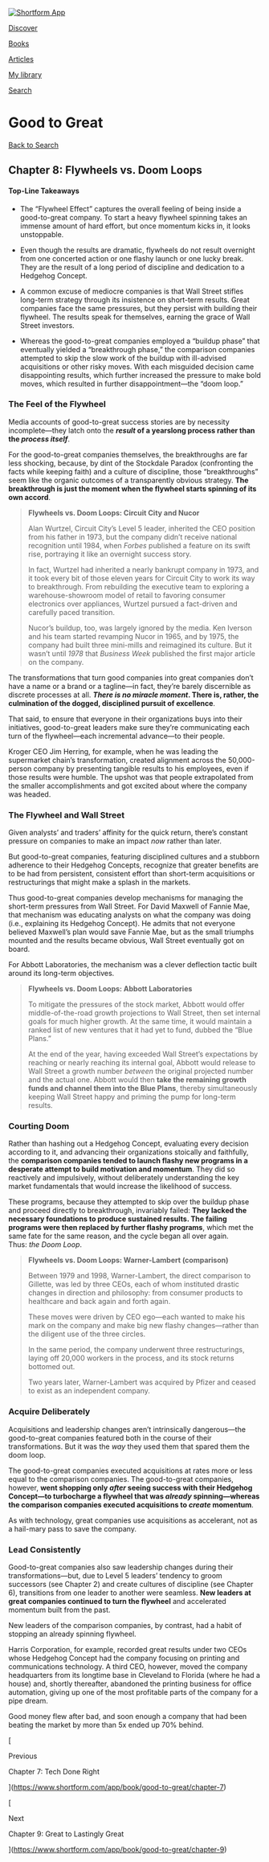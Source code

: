 [![Shortform App](https://www.shortform.com/img/logo-dark.70c1b072.svg)](https://www.shortform.com/app)

[Discover](https://www.shortform.com/app)

[Books](https://www.shortform.com/app/books)

[Articles](https://www.shortform.com/app/articles)

[My library](https://www.shortform.com/app/library)

[Search](https://www.shortform.com/app/search)

# Good to Great

[Back to Search](https://www.shortform.com/app/search)

## Chapter 8: Flywheels vs. Doom Loops

#### Top-Line Takeaways

- The “Flywheel Effect” captures the overall feeling of being inside a good-to-great company. To start a heavy flywheel spinning takes an immense amount of hard effort, but once momentum kicks in, it looks unstoppable.
    
- Even though the results are dramatic, flywheels do not result overnight from one concerted action or one flashy launch or one lucky break. They are the result of a long period of discipline and dedication to a Hedgehog Concept.
    
- A common excuse of mediocre companies is that Wall Street stifles long-term strategy through its insistence on short-term results. Great companies face the same pressures, but they persist with building their flywheel. The results speak for themselves, earning the grace of Wall Street investors.
    
- Whereas the good-to-great companies employed a “buildup phase” that eventually yielded a “breakthrough phase,” the comparison companies attempted to skip the slow work of the buildup with ill-advised acquisitions or other risky moves. With each misguided decision came disappointing results, which further increased the pressure to make bold moves, which resulted in further disappointment—the “doom loop.”
    

### The Feel of the Flywheel

Media accounts of good-to-great success stories are by necessity incomplete—they latch onto the **_result_ of a yearslong process rather than the _process itself_**.

For the good-to-great companies themselves, the breakthroughs are far less shocking, because, by dint of the Stockdale Paradox (confronting the facts while keeping faith) and a culture of discipline, those “breakthroughs” seem like the organic outcomes of a transparently obvious strategy. **The breakthrough is just the moment when the flywheel starts spinning of its own accord**.

> **Flywheels vs. Doom Loops: Circuit City and Nucor**
> 
> Alan Wurtzel, Circuit City’s Level 5 leader, inherited the CEO position from his father in 1973, but the company didn’t receive national recognition until 1984, when _Forbes_ published a feature on its swift rise, portraying it like an overnight success story.
> 
> In fact, Wurtzel had inherited a nearly bankrupt company in 1973, and it took every bit of those eleven years for Circuit City to work its way to breakthrough. From rebuilding the executive team to exploring a warehouse-showroom model of retail to favoring consumer electronics over appliances, Wurtzel pursued a fact-driven and carefully paced transition.
> 
> Nucor’s buildup, too, was largely ignored by the media. Ken Iverson and his team started revamping Nucor in 1965, and by 1975, the company had built three mini-mills and reimagined its culture. But it wasn’t until _1978_ that _Business Week_ published the first major article on the company.

The transformations that turn good companies into great companies don’t have a name or a brand or a tagline—in fact, they’re barely discernible as discrete processes at all. **_There is no miracle moment_. There is, rather, the culmination of the dogged, disciplined pursuit of excellence**.

That said, to ensure that everyone in their organizations buys into their initiatives, good-to-great leaders make sure they’re communicating each turn of the flywheel—each incremental advance—to their people.

Kroger CEO Jim Herring, for example, when he was leading the supermarket chain’s transformation, created alignment across the 50,000-person company by presenting tangible results to his employees, even if those results were humble. The upshot was that people extrapolated from the smaller accomplishments and got excited about where the company was headed.

### The Flywheel and Wall Street

Given analysts’ and traders’ affinity for the quick return, there’s constant pressure on companies to make an impact _now_ rather than later.

But good-to-great companies, featuring disciplined cultures and a stubborn adherence to their Hedgehog Concepts, recognize that greater benefits are to be had from persistent, consistent effort than short-term acquisitions or restructurings that might make a splash in the markets.

Thus good-to-great companies develop mechanisms for managing the short-term pressures from Wall Street. For David Maxwell of Fannie Mae, that mechanism was educating analysts on what the company was doing (i.e., explaining its Hedgehog Concept). He admits that not everyone believed Maxwell’s plan would save Fannie Mae, but as the small triumphs mounted and the results became obvious, Wall Street eventually got on board.

For Abbott Laboratories, the mechanism was a clever deflection tactic built around its long-term objectives.

> **Flywheels vs. Doom Loops: Abbott Laboratories**
> 
> To mitigate the pressures of the stock market, Abbott would offer middle-of-the-road growth projections to Wall Street, then set internal goals for much higher growth. At the same time, it would maintain a ranked list of new ventures that it had yet to fund, dubbed the “Blue Plans.”
> 
> At the end of the year, having exceeded Wall Street’s expectations by reaching or nearly reaching its internal goal, Abbott would release to Wall Street a growth number _between_ the original projected number and the actual one. Abbott would then **take the remaining growth funds and channel them into the Blue Plans**, thereby simultaneously keeping Wall Street happy and priming the pump for long-term results.

### Courting Doom

Rather than hashing out a Hedgehog Concept, evaluating every decision according to it, and advancing their organizations stoically and faithfully, the **comparison companies tended to launch flashy new programs in a desperate attempt to build motivation and momentum**. They did so reactively and impulsively, without deliberately understanding the key market fundamentals that would increase the likelihood of success.

These programs, because they attempted to skip over the buildup phase and proceed directly to breakthrough, invariably failed: **They lacked the necessary foundations to produce sustained results. The failing programs were then replaced by further flashy programs**, which met the same fate for the same reason, and the cycle began all over again. Thus: _the Doom Loop_.

> **Flywheels vs. Doom Loops: Warner-Lambert (comparison)**
> 
> Between 1979 and 1998, Warner-Lambert, the direct comparison to Gillette, was led by three CEOs, each of whom instituted drastic changes in direction and philosophy: from consumer products to healthcare and back again and forth again.
> 
> These moves were driven by CEO ego—each wanted to make his mark on the company and make big new flashy changes—rather than the diligent use of the three circles.
> 
> In the same period, the company underwent three restructurings, laying off 20,000 workers in the process, and its stock returns bottomed out.
> 
> Two years later, Warner-Lambert was acquired by Pfizer and ceased to exist as an independent company.

### Acquire Deliberately

Acquisitions and leadership changes aren’t intrinsically dangerous—the good-to-great companies featured both in the course of their transformations. But it was the _way_ they used them that spared them the doom loop.

The good-to-great companies executed acquisitions at rates more or less equal to the comparison companies. The good-to-great companies, however, **went shopping only _after_ seeing success with their Hedgehog Concept—to turbocharge a flywheel that was _already_ spinning—whereas the comparison companies executed acquisitions to _create_ momentum**.

As with technology, great companies use acquisitions as accelerant, not as a hail-mary pass to save the company.

### Lead Consistently

Good-to-great companies also saw leadership changes during their transformations—but, due to Level 5 leaders’ tendency to groom successors (see Chapter 2) and create cultures of discipline (see Chapter 6), transitions from one leader to another were seamless. **New leaders at great companies continued to turn the flywheel** and accelerated momentum built from the past.

New leaders of the comparison companies, by contrast, had a habit of stopping an already spinning flywheel.

Harris Corporation, for example, recorded great results under two CEOs whose Hedgehog Concept had the company focusing on printing and communications technology. A third CEO, however, moved the company headquarters from its longtime base in Cleveland to Florida (where he had a house) and, shortly thereafter, abandoned the printing business for office automation, giving up one of the most profitable parts of the company for a pipe dream.

Good money flew after bad, and soon enough a company that had been beating the market by more than 5x ended up 70% behind.

[

Previous

Chapter 7: Tech Done Right

](https://www.shortform.com/app/book/good-to-great/chapter-7)

[

Next

Chapter 9: Great to Lastingly Great

](https://www.shortform.com/app/book/good-to-great/chapter-9)